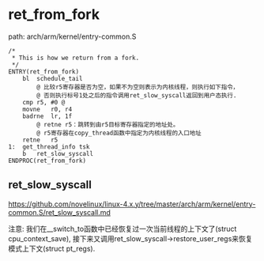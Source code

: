 ret_from_fork
========================================

path: arch/arm/kernel/entry-common.S
```
/*
 * This is how we return from a fork.
 */
ENTRY(ret_from_fork)
	bl	schedule_tail
        @ 比较r5寄存器是否为空，如果不为空则表示为内核线程，则执行如下指令，
        @ 否则执行标号1处之后的指令调用ret_slow_syscall返回到用户态执行.
	cmp	r5, #0 @
	movne	r0, r4
	badrne	lr, 1f
        @ retne r5：跳转到由r5目标寄存器指定的地址处。
        @ r5寄存器在copy_thread函数中指定为内核线程的入口地址
	retne	r5
1:	get_thread_info tsk
	b	ret_slow_syscall
ENDPROC(ret_from_fork)
```

ret_slow_syscall
----------------------------------------

https://github.com/novelinux/linux-4.x.y/tree/master/arch/arm/kernel/entry-common.S/ret_slow_syscall.md

注意: 我们在__switch_to函数中已经恢复过一次当前线程的上下文了(struct cpu_context_save),
接下来又调用ret_slow_syscall->restore_user_regs来恢复模式上下文(struct pt_regs).